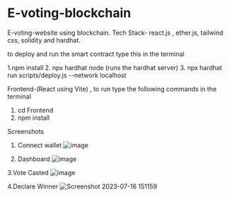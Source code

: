 # E-voting-blockchain
E-voting-website using blockchain. Tech Stack- react.js , ether.js, tailwind css, solidity and hardhat.

to deploy and run the smart contract type this in the terminal

1.npm install
2. npx hardhat node (runs the hardhat server)
3. npx hardhat run scripts/deploy.js --network localhost

Frontend-(React using Vite) , to run type the following commands in the terminal

1. cd Frontend
2. npm install

Screenshots
1. Connect wallet
![image](https://github.com/atharvagarwal/E-voting-blockchain/assets/89630019/689e7989-eb60-4cfd-bb87-8313f8f67791)


3. Dashboard
![image](https://github.com/atharvagarwal/E-voting-blockchain/assets/89630019/92cc7e1f-ea34-43f3-bfdf-5504e7c6a628)


3.Vote Casted
![image](https://github.com/atharvagarwal/E-voting-blockchain/assets/89630019/acc7ef33-ef01-4a88-a7ee-691b3bbc1e5c)


4.Declare Winner
![Screenshot 2023-07-16 151159](https://github.com/atharvagarwal/E-voting-blockchain/assets/89630019/1c1d31d2-05ad-4dae-b11d-264db901e23d)




